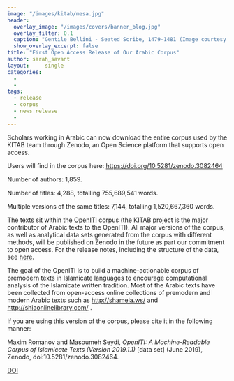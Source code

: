 ```yaml
---
image: "/images/kitab/mesa.jpg"
header:
  overlay_image: "/images/covers/banner_blog.jpg"
  overlay_filter: 0.1
  caption: "Gentile Bellini - Seated Scribe, 1479-1481 (Image courtesy of [Isabella Stewart Gardner Museum](https://www.gardnermuseum.org/experience/collection/10755), Boston)" 
  show_overlay_excerpt: false 
title: "First Open Access Release of Our Arabic Corpus"			
author: sarah_savant		
layout:		single
categories:
  - 
  - 
tags:
  - release
  - corpus
  - news release
  - 
---
```

Scholars working in Arabic can now download the entire corpus used by the KITAB team through Zenodo, an Open Science platform that supports open access.

Users will find in the corpus here: <https://doi.org/10.5281/zenodo.3082464>

Number of authors: 1,859.

Number of titles: 4,288, totalling 755,689,541 words.

Multiple versions of the same titles: 7,144, totalling 1,520,667,360 words.

The texts sit within the [OpenITI](http://kitab-project.org/openiti/) corpus (the KITAB project is the major contributor of Arabic texts to the OpenITI). All major versions of the corpus, as well as analytical data sets generated from the corpus with different methods, will be published on Zenodo in the future as part our commitment to open access. For the release notes, including the structure of the data, see [here](https://github.com/OpenITI/RELEASE/blob/master/README.md).

The goal of the OpenITI is to build a machine-actionable corpus of premodern texts in Islamicate languages to encourage computational analysis of the Islamicate written tradition. Most of the Arabic texts have been collected from open-access online collections of premodern and modern Arabic texts such as <http://shamela.ws/> and <http://shiaonlinelibrary.com/> .

If you are using this version of the corpus, please cite it in the following manner:

Maxim Romanov and Masoumeh Seydi, *OpenITI: A Machine-Readable Corpus of Islamicate Texts (Version 2019.1.1)* \[data set\] (June 2019), Zenodo, doi:10.5281/zenodo.3082464.

[DOI](https://doi.org/10.5281/zenodo.3082464)
